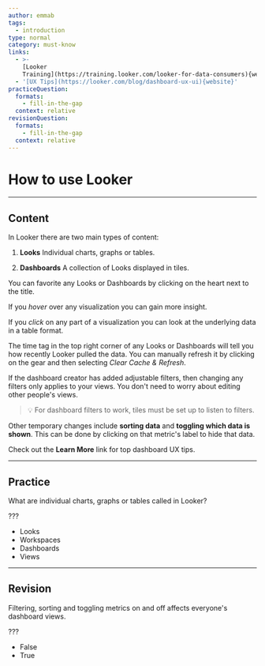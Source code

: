 ```yaml
---
author: emmab
tags:
  - introduction
type: normal
category: must-know
links:
  - >-
    [Looker
    Training](https://training.looker.com/looker-for-data-consumers){website}
  - '[UX Tips](https://looker.com/blog/dashboard-ux-ui){website}'
practiceQuestion:
  formats:
    - fill-in-the-gap
  context: relative
revisionQuestion:
  formats:
    - fill-in-the-gap
  context: relative
---
```


# How to use Looker


---

## Content

In Looker there are two main types of content:

1. **Looks**
   Individual charts, graphs or tables.

2. **Dashboards**
   A collection of Looks displayed in tiles.

You can favorite any Looks or Dashboards by clicking on the heart next to the title.

If you *hover* over any visualization you can gain more insight.

If you *click* on any part of a visualization you can look at the underlying data in a table format.

The time tag in the top right corner of any Looks or Dashboards will tell you how recently Looker pulled the data. You can manually refresh it by clicking on the gear and then selecting *Clear Cache & Refresh*.

If the dashboard creator has added adjustable filters, then changing any filters only applies to your views. You don't need to worry about editing other people's views.

> 💡 For dashboard filters to work, tiles must be set up to listen to filters.

Other temporary changes include **sorting data** and **toggling which data is shown**. This can be done by clicking on that metric's label to hide that data. 

Check out the **Learn More** link for top dashboard UX tips.


---

## Practice

What are individual charts, graphs or tables called in Looker?

???

- Looks
- Workspaces
- Dashboards
- Views


---

## Revision

Filtering, sorting and toggling metrics on and off affects everyone's dashboard views.

???

- False
- True
